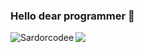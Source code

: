 ### Hello dear programmer 🤝
<div>
 
<p><img align="left" src="https://github-readme-stats.vercel.app/api/top-langs?username=Sardorcodee&show_icons=true&&locale=en&layout=compact&theme=tokyonight" alt="Sardorcodee" /></p>

<picture>
<source 
  srcset="https://github-readme-stats.vercel.app/api?username=Sardorcodee&show_icons=true&theme=tokyonight"
  media="(prefers-color-scheme: dark)"
/>
<source
  srcset="https://github-readme-stats.vercel.app/api?username=Sardorcodee&show_icons=true"
  media="(prefers-color-scheme: light), (prefers-color-scheme: no-preference)"
/>
<img src="https://github-readme-stats.vercel.app/api?username=Sardorcodee&show_icons=true" />
</picture>
</div>
<!--
**Sardorcodee/sardorcodee** is a ✨ _special_ ✨ repository because its `README.md` (this file) appears on your GitHub profile.

Here are some ideas to get you started:

- 🔭 I’m currently working on ...
- 🌱 I’m currently learning ...
- 👯 I’m looking to collaborate on ...
- 🤔 I’m looking for help with ...
- 💬 Ask me about ...
- 📫 How to reach me: ...
- 😄 Pronouns: ...
- ⚡ Fun fact: ...
-->

